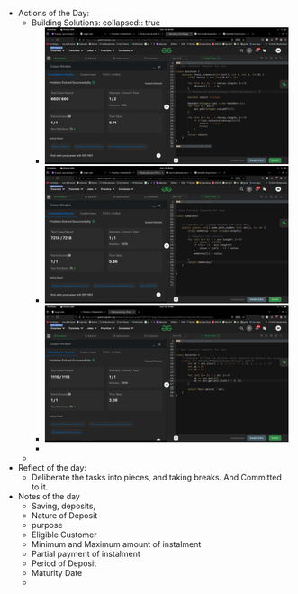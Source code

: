 - Actions of the Day:
	- Building Solutions:
	  collapsed:: true
		- ![image.png](../assets/image_1739923543537_0.png)
		- ![image.png](../assets/image_1739923906747_0.png)
		- ![image.png](../assets/image_1739956230754_0.png)
		-
	-
- Reflect of the day:
	- Deliberate the tasks into pieces, and taking breaks. And Committed to it.
- Notes of the day
	- Saving, deposits,
	- Nature of Deposit
	- purpose
	- Eligible Customer
	- Minimum and Maximum amount of instalment
	- Partial payment of instalment
	- Period of Deposit
	- Maturity Date
	-